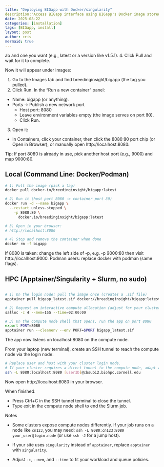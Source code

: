 ```yaml
---
title: "Deploying BIGapp with Docker/singularity"
description:"Access BIGapp interface using BIGapp's Docker image stored at DockerHub"
date: 2025-08-22
categories: [installation]
tags: [BIGapp, install]
layout: post
author: cris
mermaid: true
---
```


ab and one you want (e.g., latest or a version like v1.5.1).
4. Click Pull and wait for it to complete.

Now it will appear under Images:

1. Go to the Images tab and find breedinginsight/bigapp (the tag you pulled).
2. Click Run. In the “Run a new container” panel:
* Name: bigapp (or anything).
* Ports → Publish a new network port
  * Host port: 8080
  * Leave environment variables empty (the image serves on port 80).
  * Click Run.

3. Open it:

* In Containers, click your container, then click the 8080:80 port chip (or Open in Browser), or manually open http://localhost:8080.

Tip: If port 8080 is already in use, pick another host port (e.g., 9000) and map 9000:80.

## Local (Command Line: Docker/Podman)

```bash
# 1) Pull the image (pick a tag)
docker pull docker.io/breedinginsight/bigapp:latest

# 2) Run it (host port 8080 -> container port 80)
docker run -d --name bigapp \
  --restart unless-stopped \
    -p 8080:80 \
      docker.io/breedinginsight/bigapp:latest

# 3) Open in your browser:
# http://localhost:8080

# 4) Stop and remove the container when done
docker rm -f bigapp
```

If 8080 is taken: change the left side of -p, e.g. -p 9000:80 then visit http://localhost:9000.
Podman users: replace docker with podman (same flags).

## HPC (Apptainer/Singularity + Slurm, no sudo)

```bash

# 1) On the login node: pull the image once (creates a .sif file)
apptainer pull bigapp_latest.sif docker://breedinginsight/bigapp:latest

# 2) Request an interactive compute allocation (adjust for your cluster)
salloc -c 4 --mem=16G --time=02:00:00

# 3) On the compute node shell that opens, run the app on port 8080
export PORT=8080
apptainer run --cleanenv --env PORT=$PORT bigapp_latest.sif
```

The app now listens on localhost:8080 on the compute node.

From your laptop (new terminal), create an SSH tunnel to reach the compute node via the login node:

```bash
# Replace user and host with your cluster login node.
# If your cluster requires a direct tunnel to the compute node, adapt accordingly.
ssh -L 8080:localhost:8080 [userID]@cbsubi2.biohpc.cornell.edu
```

Now open http://localhost:8080 in your browser.

When finished:

* Press Ctrl+C in the SSH tunnel terminal to close the tunnel.
* Type exit in the compute node shell to end the Slurm job.

Notes
* Some clusters expose compute nodes differently. If your job runs on a node like `cn123`, you may need: `ssh -L 8080:cn123:8080 your_user@login.node` (or use `ssh -J` for a jump host).

* If your site uses `singularity` instead of `apptainer`, replace `apptainer` with `singularity`.
* Adjust `-c`, `--mem`, and `--time` to fit your workload and queue policies.
